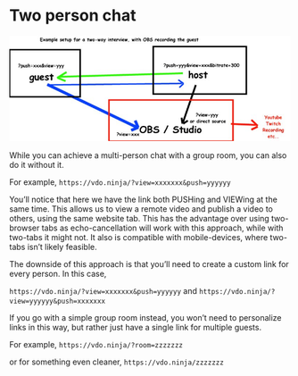 # Two person chat

![](<../../.gitbook/assets/image (90).png>)

While you can achieve a multi-person chat with a group room, you can also do it without it.

For example, `https://vdo.ninja/?view=xxxxxxx&push=yyyyyy`

You’ll notice that here we have the link both PUSHing and VIEWing at the same time. This allows us to view a remote video and publish a video to others, using the same website tab. This has the advantage over using two-browser tabs as echo-cancellation will work with this approach, while with two-tabs it might not. It also is compatible with mobile-devices, where two-tabs isn’t likely feasible.

The downside of this approach is that you’ll need to create a custom link for every person. In this case,

`https://vdo.ninja/?view=xxxxxxx&push=yyyyyy` and `https://vdo.ninja/?view=yyyyyy&push=xxxxxxx`

If you go with a simple group room instead, you won’t need to personalize links in this way, but rather just have a single link for multiple guests.

For example, `https://vdo.ninja/?room=zzzzzzz`

or for something even cleaner, `https://vdo.ninja/zzzzzzz`
